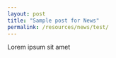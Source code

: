 ```yaml
---
layout: post
title: "Sample post for News"
permalink: /resources/news/test/
---
```

Lorem ipsum sit amet
